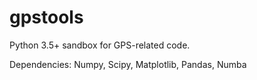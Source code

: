 # gpstools
Python 3.5+ sandbox for GPS-related code.

Dependencies: Numpy, Scipy, Matplotlib, Pandas, Numba
